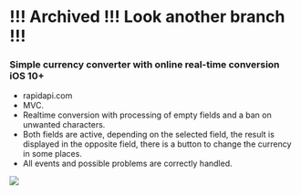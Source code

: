 # !!! Archived !!! Look another branch !!!

### Simple currency converter with online real-time conversion iOS 10+
- rapidapi.com
- MVC.
- Realtime conversion with processing of empty fields and a ban on unwanted characters.
- Both fields are active, depending on the selected field, the result is displayed in the opposite field, there is a button to change the currency in some places.
- All events and possible problems are correctly handled.


![](https://github.com/defolty/Simple-Currency-Converter/blob/master/Converter/GitPreview/opti%20ezgif-1-aef3991d1e.gif) 
